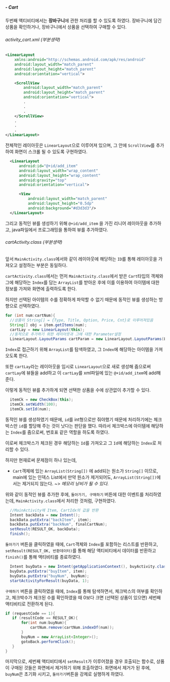 ##### - Cart

두번째 액티비티에서는 **장바구니**에 관한 처리를 할 수 있도록 하였다.
장바구니에 담긴 상품을 확인하거나, 장바구니에서 상품을 선택하여 구매할 수 있다.

###### *activity_cart.xml (부분생략)*

```xml
<LinearLayout
    xmlns:android="http://schemas.android.com/apk/res/android"
    android:layout_width="match_parent"
    android:layout_height="match_parent"
    android:orientation="vertical">

    <ScrollView
        android:layout_width="match_parent"
        android:layout_height="match_parent"
        android:orientation="vertical">
        .
        .
        .
    </ScrollView>
    .
    .
    .
</LinearLayout>
```
전체적인 레이아웃은 `LinearLayout`으로 이루어져 있으며, 그 안에 `ScrollView`를 추가하여 화면이 스크롤 될 수 있도록 구현하였다.

```xml
  <LinearLayout
      android:id="@+id/add_item"
      android:layout_width="wrap_content"
      android:layout_height="wrap_content"
      android:gravity="top"
      android:orientation="vertical">

      <View
          android:layout_width="match_parent"
          android:layout_height="0.5dp"
          android:background="#d3d3d3"/>
  </LinearLayout>
```
그리고 동적인 뷰를 생성하기 위해 `@+id/add_item` 을 가진 리니어 레이아웃을 추가하고, java파일에서 프로그래밍을 통하여 뷰를 추가하였다.

###### *cartActivity.class (부분생략)*

앞서 `MainActivity.class`에서와 같이 레이아웃에 해당하는 `ID`를 통해 레이아웃을 가져오고 설정하는 부분은 동일하다.

`cartActivity.class`에서는 먼저 `MainActivity.class`에서 받은 `Cart`타입의 객체와 그에 해당하는 `Index`를 담는 `ArrayList`를 받아온 후에 이를 이용하여 아이템에 대한 정보를 가져와 화면에 출력하도록 한다.

하지만 선택된 아이템의 수를 정확하게 파악할 수 없기 때문에 동적인 뷰를 생성하는 방향으로 선택하였다.

```java
for (int num:cartNum){
  //상품이 String[] = {Type, Title, Option, Price, Cnt}로 이루어져있음
  String[] obj = item.getItems(num);
  cartLay = new LinearLayout(this);
  //동적으로 추가하기 위한 레이아웃과 그에 대한 Parameter설정
  LinearLayout.LayoutParams cartParam = new LinearLayout.LayoutParams(LinearLayout.LayoutParams.MATCH_PARENT, LinearLayout.LayoutParams.WRAP_CONTENT);

```
`Index`로 접근하기 위해 `ArrayList`를 탐색하였고, 그 `Index`에 해당하는 아이템을 가져오도록 한다.

또한 `cartLay`라는 레이아웃을 임시로 `LinearLayout`으로 새로 생성해 줌으로써 `cartLay`에 뷰들을 add하고 이 `cartLay`를 xml파일에 있는 `@+id/add_item`에 add해 준다.

이렇게 동적인 뷰를 추가하게 되면 선택한 상품을 수에 상관없이 추가할 수 있다.

```java
  itemCk = new CheckBox(this);
  itemCk.setWidth(100);
  itemCk.setId(num);
```
동적인 뷰를 생성하였기 때문에, `id`를 int형으로만 줘야했기 때문에 처리하기에는 체크박스만 `id`를 할당해 주는 것이 낫다는 판단을 했다.
따라서 체크박스에 아이템에 해당하는 `Index`를 줌으로써, 번호표 같은 역할을 하도록 하였다.

이로써 체크박스가 체크된 경우 해당하는 `Id`를 가져오고 그 `Id`에 해당하는 `Index`로 처리할 수 있다.

하지만 현재로써 문제점이 하나 있는데,
* `Cart`객체에 있는 `ArrayList(String[])` 에 add되는 원소가 `String[]` 이므로, main에 있는 인덱스 List에서 만약 원소가 제거되어도, `ArrayList(String[])`에서는 제거되지 않는다. ~> *메모리 낭비가 될 수 있다.*

위와 같이 동적인 뷰를 추가한 후에, `돌아가기, 구매하기` 버튼에 대한 이벤트를 처리하였는데, `MainActivity.class`에서 처리한 것처럼, 구현하였다.

```java
  //MainActivity에 Item, CartIdx의 값을 반환
  Intent backData = new Intent();
  backData.putExtra("backItem", item);
  backData.putExtra("backNum", finalCartNum);
  setResult(RESULT_OK, backData);
  finish();
```
`돌아가기` 버튼을 클릭하였을 때에, `Cart`객체와 `Index`를 포함하는 리스트를 반환하고, `setResult(RESULT_OK, 반환데이터)`를 통해 해당 액티비티에서 데이터를 반환하고 `finish()`를 통해 액티비티를 종료하였다.

```java
  Intent buyData = new Intent(getApplicationContext(), buyActivity.class);
  buyData.putExtra("buyItem", item);
  buyData.putExtra("buyNum", buyNum);
  startActivityForResult(buyData, 1);
```
`구매하기` 버튼을 클릭하였을 때에, `Index`를 통해 탐색하면서, 체크박스의 여부를 확인하고, 체크박수가 체크된 수를 확인하였을 때 0보다 크면 (선택된 상품이 있으면) 세번째 액티비티로 전환하게 된다.

```java
if (requestCode == 1){
   if (resultCode == RESULT_OK){
       for(int num:buyNum){
           cartNum.remove(cartNum.indexOf(num));
       }
       buyNum = new ArrayList<Integer>();
       gotoBack.performClick();
   }
}
```
마지막으로, 세번째 액티비티에서 `setResult`가 이루어졌을 경우 호출되는 함수로, 상품이 구매된 것들은 화면에서 제거하기 위해 호출하였다.
화면에서 제거가 된 후에, `buyNum`은 초기화 시키고, `돌아가기`버튼을 강제로 실행하게 하였다.